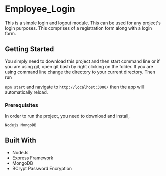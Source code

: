 # Employee_Login
This is a simple login and logout module. This can be used for any project's login purposes. This comprises of a registration form along with a login form. 

## Getting Started
You simply need to download this project and then start command line or if you are using git, open git bash by right clicking on the folder. If you are using command line change the directory to your current directory. Then run

`npm start`
and navigate to `http://localhost:3000/` then the app will automatically reload.

### Prerequisites
In order to run the project, you need to download and install,

``
Nodejs
MongoDB
``
## Built With
- NodeJs
- Express Framework
- MongoDB
- BCrypt Password Encryption
